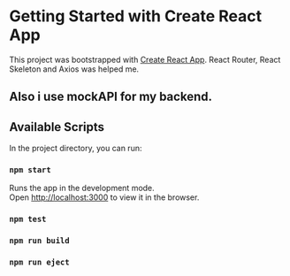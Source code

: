 # Getting Started with Create React App

This project was bootstrapped with [Create React App](https://github.com/facebook/create-react-app). 
 React Router, React Skeleton and Axios was helped me.

## Also i use mockAPI for my backend.



## Available Scripts

In the project directory, you can run:

### `npm start`

Runs the app in the development mode.\
Open [http://localhost:3000](http://localhost:3000) to view it in the browser.


### `npm test`

### `npm run build`

### `npm run eject`


#